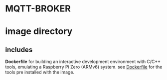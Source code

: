 # MQTT-BROKER


# image directory
## includes
**Dockerfile** for building an interactive development
environment with C/C++ tools, emulating a Raspberry Pi
Zero (ARMv6) system.
see [Dockerfile](...) for the tools pre installed with the image. 

